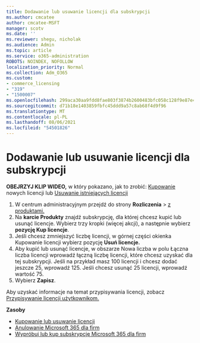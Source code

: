 ```yaml
---
title: Dodawanie lub usuwanie licencji dla subskrypcji
ms.author: cmcatee
author: cmcatee-MSFT
manager: scotv
ms.date: ''
ms.reviewer: shegu, nicholak
ms.audience: Admin
ms.topic: article
ms.service: o365-administration
ROBOTS: NOINDEX, NOFOLLOW
localization_priority: Normal
ms.collection: Adm_O365
ms.custom:
- commerce_licensing
- "319"
- "1500007"
ms.openlocfilehash: 299aca30aa9fdd8fae803f3874b2600483bfc058c128f9e87e4898a69f4505c3
ms.sourcegitcommit: d71b18e1403859fbfc45ddd9a57c8ab68f4d9f96
ms.translationtype: MT
ms.contentlocale: pl-PL
ms.lasthandoff: 08/06/2021
ms.locfileid: "54501826"
---
```

# <a name="add-or-remove-licenses-for-your-subscription"></a>Dodawanie lub usuwanie licencji dla subskrypcji

**OBEJRZYJ KLIP WIDEO,** w który pokazano, jak to zrobić: [Kupowanie](https://go.microsoft.com/fwlink/p/?linkid=2154857) nowych licencji lub [Usuwanie istniejących licencji](https://go.microsoft.com/fwlink/p/?linkid=2154938)

1. W centrum administracyjnym przejdź do strony **Rozliczenia**  >  [z produktami.](https://go.microsoft.com/fwlink/p/?linkid=842054)
2. Na **karcie Produkty** znajdź subskrypcję, dla której chcesz kupić lub usunąć licencje. Wybierz trzy kropki (więcej akcji), a następnie wybierz **pozycję Kup licencje**.
3. Jeśli chcesz zmniejszyć liczbę licencji, w górnej  części okienka Kupowanie licencji wybierz pozycję **Usuń licencje.**
4. Aby kupić lub usunąć  licencje, w  obszarze Nowa liczba w polu Łączna liczba licencji wprowadź łączną liczbę licencji, które chcesz uzyskać dla tej subskrypcji. Jeśli na przykład masz 100 licencji i chcesz dodać jeszcze 25, wprowadź 125. Jeśli chcesz usunąć 25 licencji, wprowadź wartość 75.
5. Wybierz **Zapisz**.

Aby uzyskać informacje na temat przypisywania licencji, zobacz [Przypisywanie licencji użytkownikom.](/microsoft-365/admin/manage/assign-licenses-to-users)

**Zasoby**
  
- [Kupowanie lub usuwanie licencji](/microsoft-365/commerce/licenses/buy-licenses)
- [Anulowanie Microsoft 365 dla firm](/microsoft-365/commerce/subscriptions/cancel-your-subscription)
- [Wypróbuj lub kup subskrypcję Microsoft 365 dla firm](/microsoft-365/commerce/try-or-buy-microsoft-365)